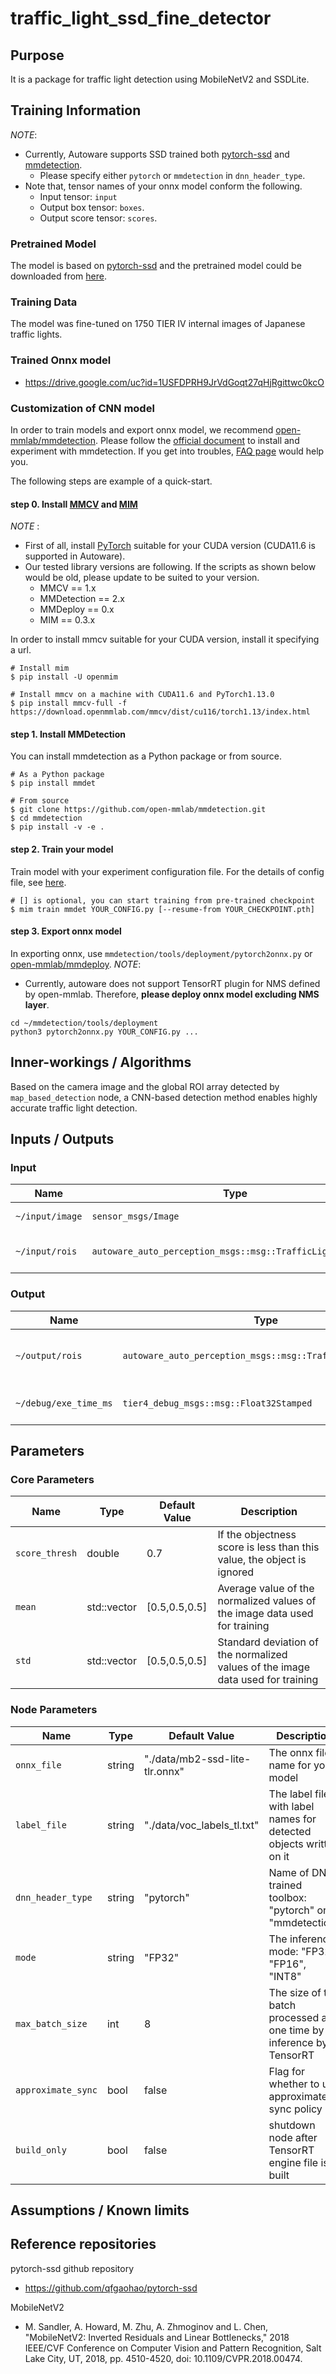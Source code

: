 # traffic_light_ssd_fine_detector

## Purpose

It is a package for traffic light detection using MobileNetV2 and SSDLite.

## Training Information

_NOTE_:

- Currently, Autoware supports SSD trained both [pytorch-ssd](https://github.com/qfgaohao/pytorch-ssd) and [mmdetection](https://github.com/open-mmlab/mmdetection.git).
  - Please specify either `pytorch` or `mmdetection` in `dnn_header_type`.
- Note that, tensor names of your onnx model conform the following.
  - Input tensor: `input`
  - Output box tensor: `boxes`.
  - Output score tensor: `scores`.

### Pretrained Model

The model is based on [pytorch-ssd](https://github.com/qfgaohao/pytorch-ssd) and the pretrained model could be downloaded from [here](https://drive.google.com/file/d/1puI6ltKZKJ4RoiCO-ypivzEysHaDVBsa/view).

### Training Data

The model was fine-tuned on 1750 TIER IV internal images of Japanese traffic lights.

### Trained Onnx model

- <https://drive.google.com/uc?id=1USFDPRH9JrVdGoqt27qHjRgittwc0kcO>

### Customization of CNN model

In order to train models and export onnx model, we recommend [open-mmlab/mmdetection](https://github.com/open-mmlab/mmdetection.git).
Please follow the [official document](https://mmdetection.readthedocs.io/en/latest/) to install and experiment with mmdetection. If you get into troubles, [FAQ page](https://mmdetection.readthedocs.io/en/stable/notes/faq.html) would help you.

The following steps are example of a quick-start.

#### step 0. Install [MMCV](https://github.com/open-mmlab/mmcv.git) and [MIM](https://github.com/open-mmlab/mim.git)

_NOTE_ :

- First of all, install [PyTorch](https://pytorch.org/) suitable for your CUDA version (CUDA11.6 is supported in Autoware).
- Our tested library versions are following. If the scripts as shown below would be old, please update to be suited to your version.
  - MMCV == 1.x
  - MMDetection == 2.x
  - MMDeploy == 0.x
  - MIM == 0.3.x

In order to install mmcv suitable for your CUDA version, install it specifying a url.

```shell
# Install mim
$ pip install -U openmim

# Install mmcv on a machine with CUDA11.6 and PyTorch1.13.0
$ pip install mmcv-full -f https://download.openmmlab.com/mmcv/dist/cu116/torch1.13/index.html
```

#### step 1. Install MMDetection

You can install mmdetection as a Python package or from source.

```shell
# As a Python package
$ pip install mmdet

# From source
$ git clone https://github.com/open-mmlab/mmdetection.git
$ cd mmdetection
$ pip install -v -e .
```

#### step 2. Train your model

Train model with your experiment configuration file. For the details of config file, see [here](https://mmdetection.readthedocs.io/en/latest/user_guides/config.html).

```shell
# [] is optional, you can start training from pre-trained checkpoint
$ mim train mmdet YOUR_CONFIG.py [--resume-from YOUR_CHECKPOINT.pth]
```

#### step 3. Export onnx model

In exporting onnx, use `mmdetection/tools/deployment/pytorch2onnx.py` or [open-mmlab/mmdeploy](https://github.com/open-mmlab/mmdeploy.git).
_NOTE_:

- Currently, autoware does not support TensorRT plugin for NMS defined by open-mmlab. Therefore, **please deploy onnx model excluding NMS layer**.

```shell
cd ~/mmdetection/tools/deployment
python3 pytorch2onnx.py YOUR_CONFIG.py ...
```

## Inner-workings / Algorithms

Based on the camera image and the global ROI array detected by `map_based_detection` node, a CNN-based detection method enables highly accurate traffic light detection.

## Inputs / Outputs

### Input

| Name            | Type                                                       | Description                                      |
| --------------- | ---------------------------------------------------------- | ------------------------------------------------ |
| `~/input/image` | `sensor_msgs/Image`                                        | The full size camera image                       |
| `~/input/rois`  | `autoware_auto_perception_msgs::msg::TrafficLightRoiArray` | The array of ROIs detected by map_based_detector |

### Output

| Name                  | Type                                                       | Description                  |
| --------------------- | ---------------------------------------------------------- | ---------------------------- |
| `~/output/rois`       | `autoware_auto_perception_msgs::msg::TrafficLightRoiArray` | The detected accurate rois   |
| `~/debug/exe_time_ms` | `tier4_debug_msgs::msg::Float32Stamped`                    | The time taken for inference |

## Parameters

### Core Parameters

| Name           | Type                | Default Value | Description                                                                     |
| -------------- | ------------------- | ------------- | ------------------------------------------------------------------------------- |
| `score_thresh` | double              | 0.7           | If the objectness score is less than this value, the object is ignored          |
| `mean`         | std::vector<double> | [0.5,0.5,0.5] | Average value of the normalized values of the image data used for training      |
| `std`          | std::vector<double> | [0.5,0.5,0.5] | Standard deviation of the normalized values of the image data used for training |

### Node Parameters

| Name               | Type   | Default Value                  | Description                                                          |
| ------------------ | ------ | ------------------------------ | -------------------------------------------------------------------- |
| `onnx_file`        | string | "./data/mb2-ssd-lite-tlr.onnx" | The onnx file name for yolo model                                    |
| `label_file`       | string | "./data/voc_labels_tl.txt"     | The label file with label names for detected objects written on it   |
| `dnn_header_type`  | string | "pytorch"                      | Name of DNN trained toolbox: "pytorch" or "mmdetection"              |
| `mode`             | string | "FP32"                         | The inference mode: "FP32", "FP16", "INT8"                           |
| `max_batch_size`   | int    | 8                              | The size of the batch processed at one time by inference by TensorRT |
| `approximate_sync` | bool   | false                          | Flag for whether to ues approximate sync policy                      |
| `build_only`       | bool   | false                          | shutdown node after TensorRT engine file is built                    |

## Assumptions / Known limits

## Reference repositories

pytorch-ssd github repository

- <https://github.com/qfgaohao/pytorch-ssd>

MobileNetV2

- M. Sandler, A. Howard, M. Zhu, A. Zhmoginov and L. Chen, "MobileNetV2: Inverted Residuals and Linear Bottlenecks," 2018 IEEE/CVF Conference on Computer Vision and Pattern Recognition, Salt Lake City, UT, 2018, pp. 4510-4520, doi: 10.1109/CVPR.2018.00474.
